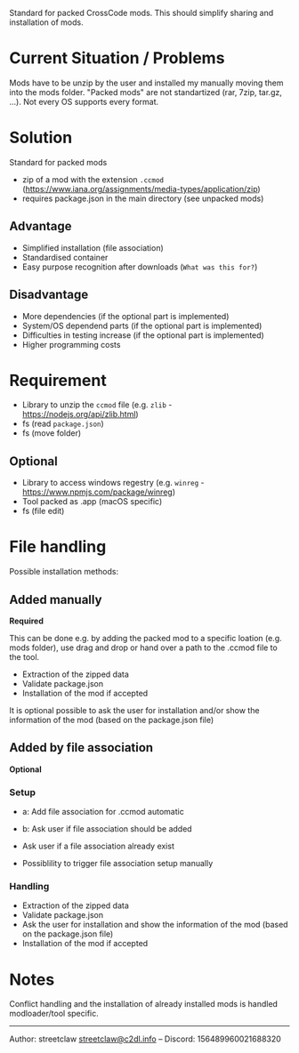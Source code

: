 Standard for packed CrossCode mods. This should simplify sharing and installation of mods.

# Current Situation / Problems

Mods have to be unzip by the user and installed my manually moving them into the mods folder. "Packed mods" are not standartized (rar, 7zip, tar.gz, ...). Not every OS supports every format.

# Solution

Standard for packed mods

* zip of a mod with the extension `.ccmod` (<https://www.iana.org/assignments/media-types/application/zip>)
* requires package.json in the main directory (see unpacked mods)

## Advantage

* Simplified installation (file association)
* Standardised container
* Easy purpose recognition after downloads (`What was this for?`)

## Disadvantage

* More dependencies (if the optional part is implemented)
* System/OS dependend parts (if the optional part is implemented)
* Difficulties in testing increase (if the optional part is implemented)
* Higher programming costs

# Requirement

* Library to unzip the `ccmod` file (e.g. `zlib` - <https://nodejs.org/api/zlib.html>)
* fs (read `package.json`)
* fs (move folder)

## Optional

* Library to access windows regestry (e.g. `winreg` - <https://www.npmjs.com/package/winreg>)
* Tool packed as .app (macOS specific)
* fs (file edit)

# File handling

Possible installation methods:

## Added manually

__Required__

This can be done e.g. by adding the packed mod to a specific loation (e.g. mods folder), use drag and drop or hand over a path to the .ccmod file to the tool.

* Extraction of the zipped data
* Validate package.json
* Installation of the mod if accepted

It is optional possible to ask the user for installation and/or show the information of the mod (based on the package.json file)

## Added by file association

__Optional__

### Setup

* a: Add file association for .ccmod automatic
* b: Ask user if file association should be added

* Ask user if a file association already exist
* Possiblility to trigger file association setup manually

### Handling

* Extraction of the zipped data
* Validate package.json
* Ask the user for installation and show the information of the mod (based on the package.json file)
* Installation of the mod if accepted

# Notes

Conflict handling and the installation of already installed mods is handled modloader/tool specific.

---

Author: streetclaw <streetclaw@c2dl.info> – Discord: 156489960021688320